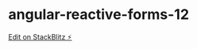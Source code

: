 # angular-reactive-forms-12

[Edit on StackBlitz ⚡️](https://stackblitz.com/edit/angular-reactive-forms-12)